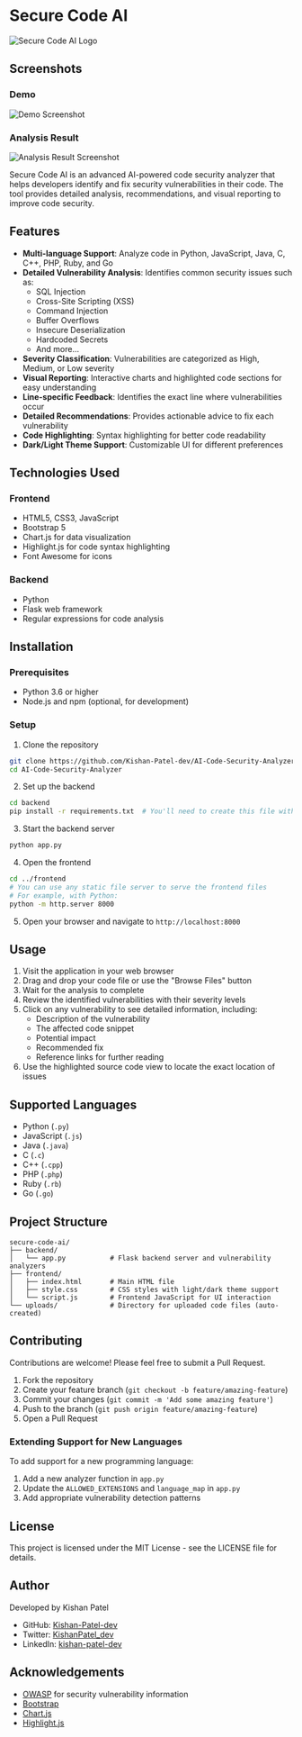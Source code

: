 # Secure Code AI

![Secure Code AI Logo](https://raw.githubusercontent.com/Kishan-Patel-dev/AI-Code-Security-Analyzer/main/assets/logo.png)

## Screenshots

### Demo
![Demo Screenshot](asset/Demo.png)

### Analysis Result
<img src="asset/Result.png" alt="Analysis Result Screenshot">

Secure Code AI is an advanced AI-powered code security analyzer that helps developers identify and fix security vulnerabilities in their code. The tool provides detailed analysis, recommendations, and visual reporting to improve code security.

## Features

- **Multi-language Support**: Analyze code in Python, JavaScript, Java, C, C++, PHP, Ruby, and Go
- **Detailed Vulnerability Analysis**: Identifies common security issues such as:
  - SQL Injection
  - Cross-Site Scripting (XSS)
  - Command Injection
  - Buffer Overflows
  - Insecure Deserialization
  - Hardcoded Secrets
  - And more...
- **Severity Classification**: Vulnerabilities are categorized as High, Medium, or Low severity
- **Visual Reporting**: Interactive charts and highlighted code sections for easy understanding
- **Line-specific Feedback**: Identifies the exact line where vulnerabilities occur
- **Detailed Recommendations**: Provides actionable advice to fix each vulnerability
- **Code Highlighting**: Syntax highlighting for better code readability
- **Dark/Light Theme Support**: Customizable UI for different preferences

## Technologies Used

### Frontend
- HTML5, CSS3, JavaScript
- Bootstrap 5
- Chart.js for data visualization
- Highlight.js for code syntax highlighting
- Font Awesome for icons

### Backend
- Python
- Flask web framework
- Regular expressions for code analysis

## Installation

### Prerequisites
- Python 3.6 or higher
- Node.js and npm (optional, for development)

### Setup

1. Clone the repository
```bash
git clone https://github.com/Kishan-Patel-dev/AI-Code-Security-Analyzer.git
cd AI-Code-Security-Analyzer
```

2. Set up the backend
```bash
cd backend
pip install -r requirements.txt  # You'll need to create this file with Flask and Flask-CORS
```

3. Start the backend server
```bash
python app.py
```

4. Open the frontend
```bash
cd ../frontend
# You can use any static file server to serve the frontend files
# For example, with Python:
python -m http.server 8000
```

5. Open your browser and navigate to `http://localhost:8000`

## Usage

1. Visit the application in your web browser
2. Drag and drop your code file or use the "Browse Files" button
3. Wait for the analysis to complete
4. Review the identified vulnerabilities with their severity levels
5. Click on any vulnerability to see detailed information, including:
   - Description of the vulnerability
   - The affected code snippet
   - Potential impact
   - Recommended fix
   - Reference links for further reading
6. Use the highlighted source code view to locate the exact location of issues

## Supported Languages

- Python (`.py`)
- JavaScript (`.js`)
- Java (`.java`)
- C (`.c`)
- C++ (`.cpp`)
- PHP (`.php`)
- Ruby (`.rb`)
- Go (`.go`)

## Project Structure

```
secure-code-ai/
├── backend/
│   └── app.py           # Flask backend server and vulnerability analyzers
├── frontend/
│   ├── index.html       # Main HTML file
│   ├── style.css        # CSS styles with light/dark theme support
│   └── script.js        # Frontend JavaScript for UI interaction
└── uploads/             # Directory for uploaded code files (auto-created)
```


## Contributing

Contributions are welcome! Please feel free to submit a Pull Request.

1. Fork the repository
2. Create your feature branch (`git checkout -b feature/amazing-feature`)
3. Commit your changes (`git commit -m 'Add some amazing feature'`)
4. Push to the branch (`git push origin feature/amazing-feature`)
5. Open a Pull Request

### Extending Support for New Languages

To add support for a new programming language:
1. Add a new analyzer function in `app.py`
2. Update the `ALLOWED_EXTENSIONS` and `language_map` in `app.py`
3. Add appropriate vulnerability detection patterns

## License

This project is licensed under the MIT License - see the LICENSE file for details.

## Author

Developed by Kishan Patel

- GitHub: [Kishan-Patel-dev](https://github.com/Kishan-Patel-dev/)
- Twitter: [KishanPatel_dev](https://x.com/KishanPatel_dev)
- LinkedIn: [kishan-patel-dev](https://www.linkedin.com/in/kishan-patel-dev/)

## Acknowledgements

- [OWASP](https://owasp.org/) for security vulnerability information
- [Bootstrap](https://getbootstrap.com/)
- [Chart.js](https://www.chartjs.org/)
- [Highlight.js](https://highlightjs.org/)
